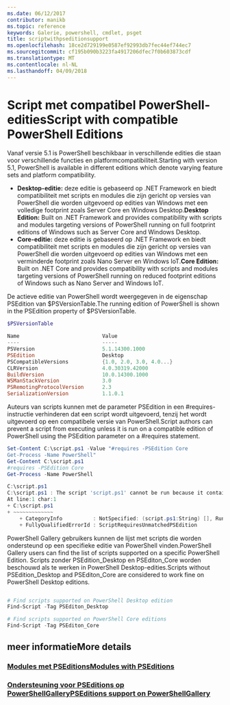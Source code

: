 ```yaml
---
ms.date: 06/12/2017
contributor: manikb
ms.topic: reference
keywords: Galerie, powershell, cmdlet, psget
title: scriptwithpseditionsupport
ms.openlocfilehash: 18ce2d729199e0587ef92993db7fec44ef744ec7
ms.sourcegitcommit: cf195b090b3223fa4917206dfec7f0b603873cdf
ms.translationtype: MT
ms.contentlocale: nl-NL
ms.lasthandoff: 04/09/2018
---
```

# <a name="script-with-compatible-powershell-editions"></a><span data-ttu-id="badc2-103">Script met compatibel PowerShell-edities</span><span class="sxs-lookup"><span data-stu-id="badc2-103">Script with compatible PowerShell Editions</span></span>
<span data-ttu-id="badc2-104">Vanaf versie 5.1 is PowerShell beschikbaar in verschillende edities die staan voor verschillende functies en platformcompatibiliteit.</span><span class="sxs-lookup"><span data-stu-id="badc2-104">Starting with version 5.1, PowerShell is available in different editions which denote varying feature sets and platform compatibility.</span></span>

- <span data-ttu-id="badc2-105">**Desktop-editie:** deze editie is gebaseerd op .NET Framework en biedt compatibiliteit met scripts en modules die zijn gericht op versies van PowerShell die worden uitgevoerd op edities van Windows met een volledige footprint zoals Server Core en Windows Desktop.</span><span class="sxs-lookup"><span data-stu-id="badc2-105">**Desktop Edition:** Built on .NET Framework and provides compatibility with scripts and modules targeting versions of PowerShell running on full footprint editions of Windows such as Server Core and Windows Desktop.</span></span>
- <span data-ttu-id="badc2-106">**Core-editie:** deze editie is gebaseerd op .NET Framework en biedt compatibiliteit met scripts en modules die zijn gericht op versies van PowerShell die worden uitgevoerd op edities van Windows met een verminderde footprint zoals Nano Server en Windows IoT.</span><span class="sxs-lookup"><span data-stu-id="badc2-106">**Core Edition:** Built on .NET Core and provides compatibility with scripts and modules targeting versions of PowerShell running on reduced footprint editions of Windows such as Nano Server and Windows IoT.</span></span>

<span data-ttu-id="badc2-107">De actieve editie van PowerShell wordt weergegeven in de eigenschap PSEdition van $PSVersionTable.</span><span class="sxs-lookup"><span data-stu-id="badc2-107">The running edition of PowerShell is shown in the PSEdition property of $PSVersionTable.</span></span>
```powershell
$PSVersionTable

Name                           Value
----                           -----
PSVersion                      5.1.14300.1000
PSEdition                      Desktop
PSCompatibleVersions           {1.0, 2.0, 3.0, 4.0...}
CLRVersion                     4.0.30319.42000
BuildVersion                   10.0.14300.1000
WSManStackVersion              3.0
PSRemotingProtocolVersion      2.3
SerializationVersion           1.1.0.1
```

<span data-ttu-id="badc2-108">Auteurs van scripts kunnen met de parameter PSEdition in een #requires-instructie verhinderen dat een script wordt uitgevoerd, tenzij het wordt uitgevoerd op een compatibele versie van PowerShell.</span><span class="sxs-lookup"><span data-stu-id="badc2-108">Script authors can prevent a script from executing unless it is run on a compatible edition of PowerShell using the PSEdition parameter on a #requires statement.</span></span>
```powershell
Set-Content C:\script.ps1 -Value "#requires -PSEdition Core
Get-Process -Name PowerShell"
Get-Content C:\script.ps1
#requires -PSEdition Core
Get-Process -Name PowerShell

C:\script.ps1
C:\script.ps1 : The script 'script.ps1' cannot be run because it contained a "#requires" statement for PowerShell Core edition. The edition of PowerShell that is required by the script does not match the currently running PowerShell Desktop edition.
At line:1 char:1
+ C:\script.ps1
+ ~~~~~~~~~~~~~
    + CategoryInfo          : NotSpecified: (script.ps1:String) [], RuntimeException
    + FullyQualifiedErrorId : ScriptRequiresUnmatchedPSEdition
```

<span data-ttu-id="badc2-109">PowerShell Gallery gebruikers kunnen de lijst met scripts die worden ondersteund op een specifieke editie van PowerShell vinden.</span><span class="sxs-lookup"><span data-stu-id="badc2-109">PowerShell Gallery users can find the list of scripts supported on a specific PowerShell Edition.</span></span>
<span data-ttu-id="badc2-110">Scripts zonder PSEdition_Desktop en PSEditon_Core worden beschouwd als te werken in PowerShell Desktop-edities.</span><span class="sxs-lookup"><span data-stu-id="badc2-110">Scripts without PSEdition_Desktop and PSEditon_Core are considered to work fine on PowerShell Desktop editions.</span></span>

```powershell

# Find scripts supported on PowerShell Desktop edition
Find-Script -Tag PSEditon_Desktop

# Find scripts supported on PowerShell Core editions
Find-Script -Tag PSEditon_Core

```

## <a name="more-details"></a><span data-ttu-id="badc2-111">meer informatie</span><span class="sxs-lookup"><span data-stu-id="badc2-111">More details</span></span>
### <a name="modules-with-pseditionsmodulemodulewithpseditionsupportmd"></a>[<span data-ttu-id="badc2-112">Modules met PSEditions</span><span class="sxs-lookup"><span data-stu-id="badc2-112">Modules with PSEditions</span></span>](../module/modulewithpseditionsupport.md)
### <a name="pseditions-support-on-powershellgallerypsgallerypsgallerypseditionsmd"></a>[<span data-ttu-id="badc2-113">Ondersteuning voor PSEditions op PowerShellGallery</span><span class="sxs-lookup"><span data-stu-id="badc2-113">PSEditions support on PowerShellGallery</span></span>](../../psgallery/psgallery_pseditions.md)